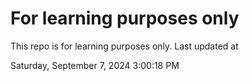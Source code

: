 # For learning purposes only
This repo is for learning purposes only.
Last updated at

Saturday, September 7, 2024 3:00:18 PM

